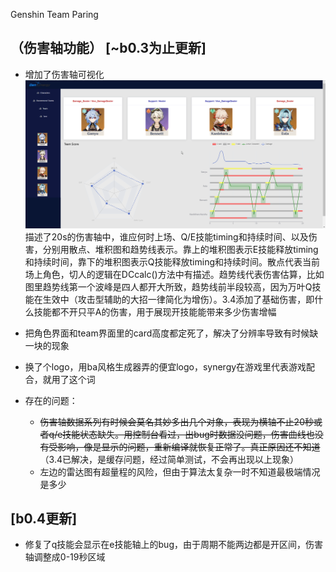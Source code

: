 Genshin Team Paring

（伤害轴功能）
[~b0.3为止更新]
- 
- 增加了伤害轴可视化
![](src/assets/demo/界面介绍.png)
描述了20s的伤害轴中，谁应何时上场、Q/E技能timing和持续时间、以及伤害，分别用散点、堆积图和趋势线表示。靠上的堆积图表示E技能释放timing和持续时间，靠下的堆积图表示Q技能释放timing和持续时间。散点代表当前场上角色，切人的逻辑在DCcalc()方法中有描述。趋势线代表伤害估算，比如图里趋势线第一个波峰是四人都开大所致，趋势线前半段较高，因为万叶Q技能在生效中（攻击型辅助的大招一律简化为增伤）。3.4添加了基础伤害，即什么技能都不开只平A的伤害，用于展现开技能能带来多少伤害增幅

- 把角色界面和team界面里的card高度都定死了，解决了分辨率导致有时候缺一块的现象

- 换了个logo，用ba风格生成器弄的便宜logo，synergy在游戏里代表游戏配合，就用了这个词

- 存在的问题：
    - ~~伤害轴数据系列有时候会莫名其妙多出几个对象，表现为横轴不止20秒或者q/e技能状态缺失。用控制台看过，出bug时数据没问题，伤害曲线也没有受影响，像是显示的问题，重新编译就恢复正常了。真正原因还不知道~~
    （3.4已解决，是缓存问题，经过简单测试，不会再出现以上现象）
    - 左边的雷达图有超量程的风险，但由于算法太复杂一时不知道最极端情况是多少


[b0.4更新]
- 
- 修复了q技能会显示在e技能轴上的bug，由于周期不能两边都是开区间，伤害轴调整成0-19秒区域